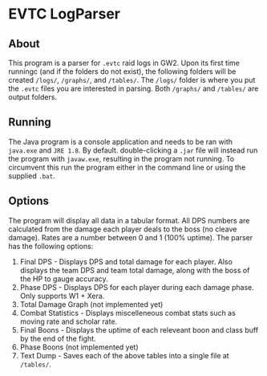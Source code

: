 # EVTC LogParser

## About

This program is a parser for ` .evtc ` raid logs in GW2. Upon its first time runningc (and if the folders do not exist), the following folders will be created ` /logs/ `, ` /graphs/ `, and ` /tables/ `. The ` /logs/ ` folder is where you put the ` .evtc ` files you are interested in parsing. Both ` /graphs/ ` and ` /tables/ ` are output folders.

## Running

The Java program is a console application and needs to be ran with ` java.exe ` and ` JRE 1.8 `. By default. double-clicking a ` .jar ` file will instead run the program with ` javaw.exe `, resulting in the program not running. To circumvent this run the program either in the command line or using the supplied ` .bat `.

## Options

The program will display all data in a tabular format. All DPS numbers are calculated from the damage each player deals to the boss (no cleave damage). Rates are a number between 0 and 1 (100% uptime). The parser has the following options:

1. Final DPS - Displays DPS and total damage for each player. Also displays the team DPS and team total damage, along with the boss of the HP to gauge accuracy.
2. Phase DPS - Displays DPS for each player during each damage phase. Only supports W1 + Xera.
3. Total Damage Graph (not implemented yet)
4. Combat Statistics - Displays miscelleneous combat stats such as moving rate and scholar rate.
5. Final Boons - Displays the uptime of each releveant boon and class buff by the end of the fight.
6. Phase Boons (not implemented yet)
7. Text Dump - Saves each of the above tables into a single file at ` /tables/ `.
 
